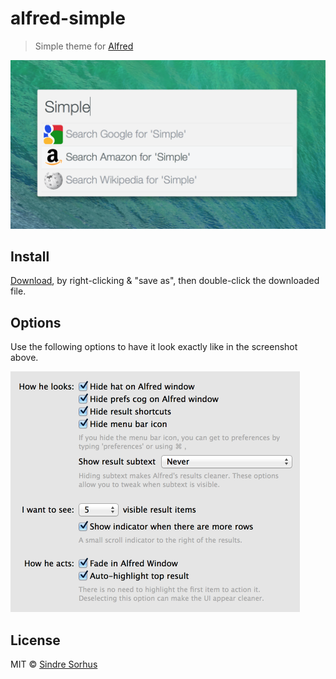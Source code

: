 # alfred-simple

> Simple theme for [Alfred](http://www.alfredapp.com)

![](screenshot.png)


## Install

[Download](https://github.com/sindresorhus/alfred-simple/raw/master/simple.alfredappearance), by right-clicking & "save as", then double-click the downloaded file.


## Options

Use the following options to have it look exactly like in the screenshot above.

<img src="screenshot-options.png" width="463">


## License

MIT © [Sindre Sorhus](http://sindresorhus.com)
